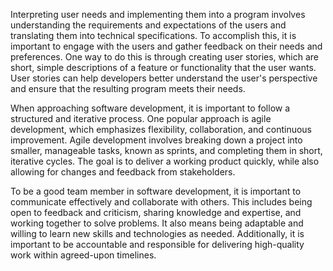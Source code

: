 

Interpreting user needs and implementing them into a program involves understanding the requirements and expectations of the users and translating them into technical specifications. To accomplish this, it is important to engage with the users and gather feedback on their needs and preferences. One way to do this is through creating user stories, which are short, simple descriptions of a feature or functionality that the user wants. User stories can help developers better understand the user's perspective and ensure that the resulting program meets their needs.

When approaching software development, it is important to follow a structured and iterative process. One popular approach is agile development, which emphasizes flexibility, collaboration, and continuous improvement. Agile development involves breaking down a project into smaller, manageable tasks, known as sprints, and completing them in short, iterative cycles. The goal is to deliver a working product quickly, while also allowing for changes and feedback from stakeholders.

To be a good team member in software development, it is important to communicate effectively and collaborate with others. This includes being open to feedback and criticism, sharing knowledge and expertise, and working together to solve problems. It also means being adaptable and willing to learn new skills and technologies as needed. Additionally, it is important to be accountable and responsible for delivering high-quality work within agreed-upon timelines.
